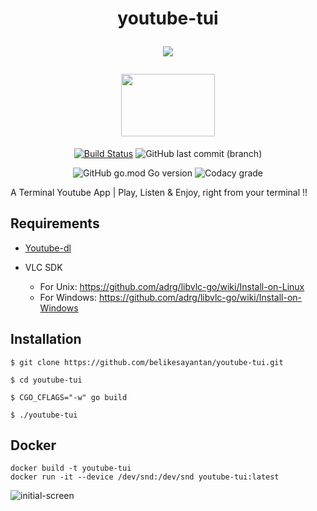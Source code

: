 <h1 align="center">youtube-tui 

![](https://img.shields.io/badge/YouTube-Terminal%20App-black?logoColor=fc2803&style=for-the-badge&logo=youtube)

<img src="https://user-images.githubusercontent.com/53504602/92931573-454e8400-f461-11ea-904f-8fad59bb0d2a.gif" width="150" height="100"/>

</h1>

<div align="center">

[![Build Status](https://img.shields.io/endpoint.svg?url=https%3A%2F%2Factions-badge.atrox.dev%2Fbelikesayantan%2Fyoutube-tui%2Fbadge%3Fref%3Dmaster&style=for-the-badge&color=green)](https://actions-badge.atrox.dev/belikesayantan/youtube-tui/goto?ref=master)
![GitHub last commit (branch)](https://img.shields.io/github/last-commit/belikesayantan/youtube-tui/master?style=for-the-badge&logo=github&color=orange)

![GitHub go.mod Go version](https://img.shields.io/github/go-mod/go-version/belikesayantan/youtube-tui?style=for-the-badge&logo=go)
![Codacy grade](https://img.shields.io/codacy/grade/661007379bcc4bca841a5447155f02b3?style=for-the-badge&logo=codacy)
</div>

A Terminal Youtube App | Play, Listen &amp; Enjoy, right from your terminal !!


## Requirements

* [Youtube-dl](https://youtube-dl.org/downloads/)

* VLC SDK
    - For Unix: https://github.com/adrg/libvlc-go/wiki/Install-on-Linux
    - For Windows: https://github.com/adrg/libvlc-go/wiki/Install-on-Windows

## Installation

```
$ git clone https://github.com/belikesayantan/youtube-tui.git

$ cd youtube-tui

$ CGO_CFLAGS="-w" go build 

$ ./youtube-tui
```
## Docker 

```
docker build -t youtube-tui
docker run -it --device /dev/snd:/dev/snd youtube-tui:latest 
```

![initial-screen](https://user-images.githubusercontent.com/53504602/92327302-486afe00-f076-11ea-92f6-65db95a990f2.png)

